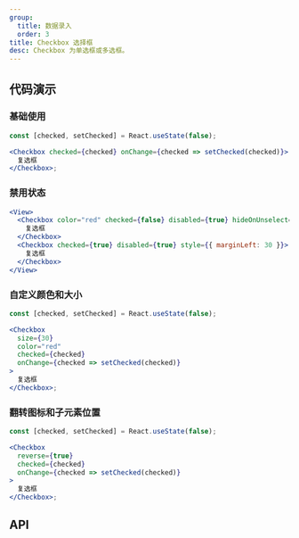 ```yaml
---
group:
  title: 数据录入
  order: 3
title: Checkbox 选择框
desc: Checkbox 为单选框或多选框。
---
```


## 代码演示

### 基础使用

```jsx
const [checked, setChecked] = React.useState(false);

<Checkbox checked={checked} onChange={checked => setChecked(checked)}>
  复选框
</Checkbox>;
```

### 禁用状态

```jsx
<View>
  <Checkbox color="red" checked={false} disabled={true} hideOnUnselect={true}>
    复选框
  </Checkbox>
  <Checkbox checked={true} disabled={true} style={{ marginLeft: 30 }}>
    复选框
  </Checkbox>
</View>
```

### 自定义颜色和大小

```jsx
const [checked, setChecked] = React.useState(false);

<Checkbox
  size={30}
  color="red"
  checked={checked}
  onChange={checked => setChecked(checked)}
>
  复选框
</Checkbox>;
```

### 翻转图标和子元素位置

```jsx
const [checked, setChecked] = React.useState(false);

<Checkbox
  reverse={true}
  checked={checked}
  onChange={checked => setChecked(checked)}
>
  复选框
</Checkbox>;
```

## API

<Props name="CheckboxProps"></Props>
